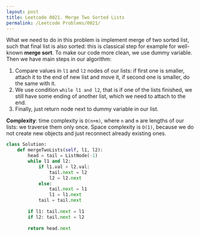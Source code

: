 ```yaml
---
layout: post
title: Leetcode 0021. Merge Two Sorted Lists
permalink: /Leetcode Problems/0021/
---
```


What we need to do in this problem is implement merge of two sorted list, such that final list is also sorted: this is classical step for example for well-known **merge sort**. To make our code more clean, we use dummy variable. Then we have main steps in our algorithm:
1. Compare values in `l1` and `l2` nodes of our lists: if first one is smaller, attach it to the end of new list and move it, if second one is smaller, do the same with it.
2. We use condition `while l1 and l2`, that is if one of the lists finished, we still have some ending of another list, which we need to attach to the end.
3. Finally, just return node next to dummy variable in our list.

**Complexity**: time complexity is `O(n+m)`, where `n` and `m` are lengths of our lists: we traverse them only once. Space complexity is `O(1)`, because we do not create new objects and just reconnect already existing ones.

```python
class Solution:
    def mergeTwoLists(self, l1, l2):
        head = tail = ListNode(-1)
        while l1 and l2:
            if l1.val > l2.val:
                tail.next = l2
                l2 = l2.next
            else:
                tail.next = l1
                l1 = l1.next
            tail = tail.next
        
        if l1: tail.next = l1
        if l2: tail.next = l2
        
        return head.next
```